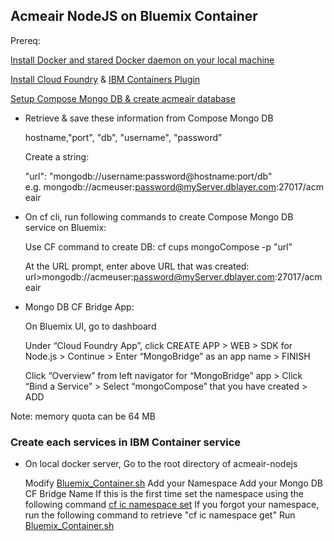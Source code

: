 ## Acmeair NodeJS on Bluemix Container

Prereq:

[Install Docker and stared Docker daemon on your local machine](https://docs.docker.com/installation/)

[Install Cloud Foundry](http://docs.cloudfoundry.org/cf-cli/) & [IBM Containers Plugin](https://console.ng.bluemix.net/docs/containers/container_cli_cfic.html)

[Setup Compose Mongo DB & create acmeair database](https://www.compose.io/mongodb/)

* Retrieve & save these information from Compose Mongo DB

	hostname,"port", "db", "username", "password”

	Create a string:
	
	"url": "mongodb://username:password@hostname:port/db"
	e.g. mongodb://acmeuser:password@myServer.dblayer.com:27017/acmeair

* On cf cli, run following commands to create Compose Mongo DB service on Bluemix:

	Use CF command to create DB:
	cf cups mongoCompose -p "url"
	
	At the URL prompt, enter above URL that was created:
	url>mongodb://acmeuser:password@myServer.dblayer.com:27017/acmeair

* Mongo DB CF Bridge App:

	On Bluemix UI, go to dashboard
	
	Under “Cloud Foundry App”, click CREATE APP > WEB > SDK for Node.js > Continue > Enter “MongoBridge” as an app name > FINISH
	
	Click “Overview” from left navigator for “MongoBridge” app > Click “Bind a Service” > Select “mongoCompose” that you have created > ADD
	
Note: memory quota can be 64 MB


### Create each services in IBM Container service

* On local docker server, Go to the root directory of acmeair-nodejs

	Modify [Bluemix_Container.sh](Bluemix_Container.sh)
		Add your Namespace
		Add your Mongo DB CF Bridge Name
	If this is the first time set the namespace using the following command [cf ic namespace set](https://console.ng.bluemix.net/docs/containers/container_cli_login.html)
	If you forgot your namespace, run the following command to retrieve "cf ic namespace get"
	Run [Bluemix_Container.sh](Bluemix_Container.sh)
	
